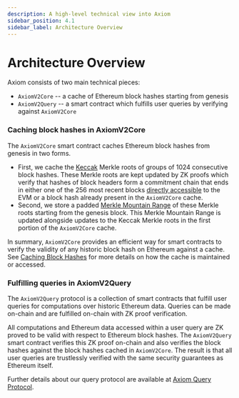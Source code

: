 ```yaml
---
description: A high-level technical view into Axiom
sidebar_position: 4.1
sidebar_label: Architecture Overview
---
```


# Architecture Overview

Axiom consists of two main technical pieces:

* `AxiomV2Core` -- a cache of Ethereum block hashes starting from genesis
* `AxiomV2Query` -- a smart contract which fulfills user queries by verifying against `AxiomV2Core`

### Caching block hashes in AxiomV2Core

The `AxiomV2Core` smart contract caches Ethereum block hashes from genesis in two forms. &#x20;

* First, we cache the [Keccak](https://www.quicknode.com/guides/ethereum-development/smart-contracts/how-to-use-keccak256-with-solidity) Merkle roots of groups of 1024 consecutive block hashes. These Merkle roots are kept updated by ZK proofs which verify that hashes of block headers form a commitment chain that ends in either one of the 256 most recent blocks [directly accessible](https://www.evm.codes/#40?fork=shanghai) to the EVM or a block hash already present in the `AxiomV2Core` cache.
* Second, we store a padded [Merkle Mountain Range](https://github.com/opentimestamps/opentimestamps-server/blob/master/doc/merkle-mountain-range.md) of these Merkle roots starting from the genesis block. This Merkle Mountain Range is updated alongside updates to the Keccak Merkle roots in the first portion of the `AxiomV2Core` cache.

In summary, `AxiomV2Core` provides an efficient way for smart contracts to verify the validity of any historic block hash on Ethereum against a cache. See [Caching Block Hashes](caching-block-hashes.md) for more details on how the cache is maintained or accessed.

### Fulfilling queries in AxiomV2Query

The `AxiomV2Query` protocol is a collection of smart contracts that fulfill user queries for computations over historic Ethereum data. Queries can be made on-chain and are fulfilled on-chain with ZK proof verification.

All computations and Ethereum data accessed within a user query are ZK proved to be valid with respect to Ethereum block hashes. The `AxiomV2Query` smart contract verifies this ZK proof on-chain and also verifies the block hashes against the block hashes cached in `AxiomV2Core`. The result is that all user queries are trustlessly verified with the same security guarantees as Ethereum itself.

Further details about our query protocol are available at [Axiom Query Protocol](axiom-query-protocol/).
